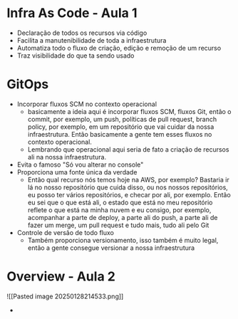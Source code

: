 # Infra As Code - Aula 1
- Declaração de todos os recursos via código
- Facilita a manutenibilidade de toda a infraestrutura
- Automatiza todo o fluxo de criação, edição e remoção de um recurso
- Traz visibilidade do que ta sendo usado
# GitOps
- Incorporar fluxos SCM no contexto operacional
	- basicamente a ideia aqui é incorporar fluxos SCM, fluxos Git, então o commit, por exemplo, um push, políticas de pull request, branch policy, por exemplo, em um repositório que vai cuidar da nossa infraestrutura. Então basicamente a gente tem esses fluxos no contexto operacional.
	- Lembrando que operacional aqui seria de fato a criação de recursos ali na nossa infraestrutura.
- Evita o famoso "Só vou alterar no console"
- Proporciona uma fonte única da verdade
	- Então qual recurso nós temos hoje na AWS, por exemplo? Bastaria ir lá no nosso repositório que cuida disso, ou nos nossos repositórios, eu posso ter vários repositórios, e checar por ali, por exemplo. Então eu sei que o que está ali, o estado que está no meu repositório reflete o que está na minha nuvem e eu consigo, por exemplo, acompanhar a parte de deploy, a parte ali do push, a parte ali de fazer um merge, um pull request e tudo mais, tudo ali pelo Git
- Controle de versão de todo fluxo
	- Também proporciona versionamento, isso também é muito legal, então a gente consegue versionar a nossa infraestrutura


# Overview - Aula 2

![[Pasted image 20250128214533.png]]

- 